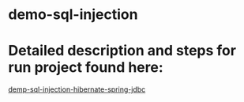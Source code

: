 ﻿# demo-sql-injection
# Detailed description and steps for run project found here: 
[demp-sql-injection-hibernate-spring-jdbc](https://jarmx.blogspot.com/2023/02/sql-injection-in-hibernate-spring-jdbc.html)
